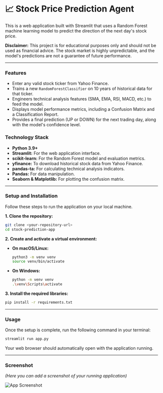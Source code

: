# 📈 Stock Price Prediction Agent

This is a web application built with Streamlit that uses a Random Forest machine learning model to predict the direction of the next day's stock price.

**Disclaimer:** This project is for educational purposes only and should not be used as financial advice. The stock market is highly unpredictable, and the model's predictions are not a guarantee of future performance.

---

### Features

-   Enter any valid stock ticker from Yahoo Finance.
-   Trains a new `RandomForestClassifier` on 10 years of historical data for that ticker.
-   Engineers technical analysis features (SMA, EMA, RSI, MACD, etc.) to feed the model.
-   Displays model performance metrics, including a Confusion Matrix and a Classification Report.
-   Provides a final prediction (UP or DOWN) for the next trading day, along with the model's confidence level.

### Technology Stack

-   **Python 3.9+**
-   **Streamlit:** For the web application interface.
-   **scikit-learn:** For the Random Forest model and evaluation metrics.
-   **yfinance:** To download historical stock data from Yahoo Finance.
-   **pandas-ta:** For calculating technical analysis indicators.
-   **Pandas:** For data manipulation.
-   **Seaborn & Matplotlib:** For plotting the confusion matrix.

---

### Setup and Installation

Follow these steps to run the application on your local machine.

**1. Clone the repository:**
```bash
git clone <your-repository-url>
cd stock-prediction-app
```

**2. Create and activate a virtual environment:**

*   **On macOS/Linux:**
    ```bash
    python3 -m venv venv
    source venv/bin/activate
    ```
*   **On Windows:**
    ```bash
    python -m venv venv
    .\venv\Scripts\activate
    ```

**3. Install the required libraries:**
```bash
pip install -r requirements.txt
```

---

### Usage

Once the setup is complete, run the following command in your terminal:

```bash
streamlit run app.py
```

Your web browser should automatically open with the application running.

---

### Screenshot

*(Here you can add a screenshot of your running application)*

![App Screenshot](path/to/your/screenshot.png)